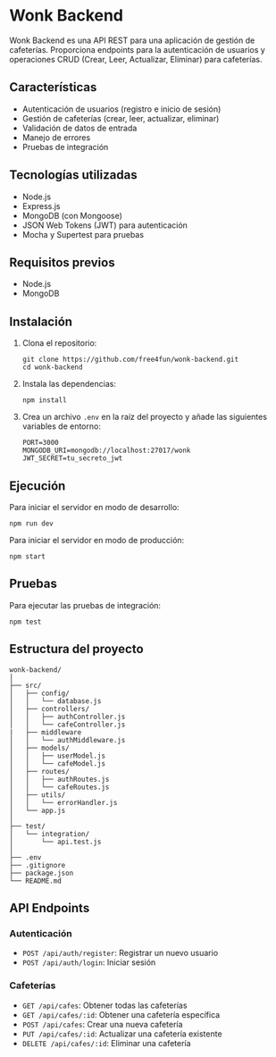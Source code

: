 # Wonk Backend

Wonk Backend es una API REST para una aplicación de gestión de cafeterías. Proporciona endpoints para la autenticación de usuarios y operaciones CRUD (Crear, Leer, Actualizar, Eliminar) para cafeterías.

## Características

- Autenticación de usuarios (registro e inicio de sesión)
- Gestión de cafeterías (crear, leer, actualizar, eliminar)
- Validación de datos de entrada
- Manejo de errores
- Pruebas de integración

## Tecnologías utilizadas

- Node.js
- Express.js
- MongoDB (con Mongoose)
- JSON Web Tokens (JWT) para autenticación
- Mocha y Supertest para pruebas

## Requisitos previos

- Node.js
- MongoDB

## Instalación

1. Clona el repositorio:
   ```
   git clone https://github.com/free4fun/wonk-backend.git
   cd wonk-backend
   ```

2. Instala las dependencias:
   ```
   npm install
   ```

3. Crea un archivo `.env` en la raíz del proyecto y añade las siguientes variables de entorno:
   ```
   PORT=3000
   MONGODB_URI=mongodb://localhost:27017/wonk
   JWT_SECRET=tu_secreto_jwt
   ```

## Ejecución

Para iniciar el servidor en modo de desarrollo:

```
npm run dev
```

Para iniciar el servidor en modo de producción:

```
npm start
```

## Pruebas

Para ejecutar las pruebas de integración:

```
npm test
```

## Estructura del proyecto

```
wonk-backend/
│
├── src/
│   ├── config/
│   │   └── database.js
│   ├── controllers/
│   │   ├── authController.js
│   │   └── cafeController.js
|   ├── middleware
│   │   └── authMiddleware.js
│   ├── models/
│   │   ├── userModel.js
│   │   └── cafeModel.js
│   ├── routes/
│   │   ├── authRoutes.js
│   │   └── cafeRoutes.js
│   ├── utils/
│   │   └── errorHandler.js
│   └── app.js
│
├── test/
│   └── integration/
│       └── api.test.js
│
├── .env
├── .gitignore
├── package.json
└── README.md
```

## API Endpoints

### Autenticación

- `POST /api/auth/register`: Registrar un nuevo usuario
- `POST /api/auth/login`: Iniciar sesión

### Cafeterías

- `GET /api/cafes`: Obtener todas las cafeterías
- `GET /api/cafes/:id`: Obtener una cafetería específica
- `POST /api/cafes`: Crear una nueva cafetería
- `PUT /api/cafes/:id`: Actualizar una cafetería existente
- `DELETE /api/cafes/:id`: Eliminar una cafetería
